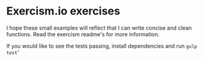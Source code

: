 # Exercism.io exercises

I hope these small examples will reflect that I can write concise and clean functions. Read the exercism readme's for more information.

If you would like to see the tests passing, install dependencies and run `gulp test`'
